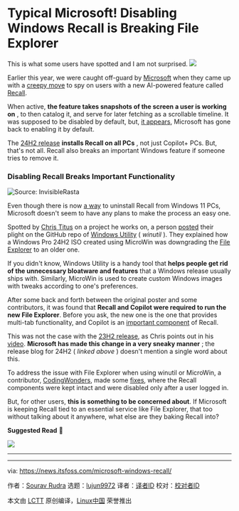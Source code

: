 [#]: subject: "Typical Microsoft! Disabling Windows Recall is Breaking File Explorer"
[#]: via: "https://news.itsfoss.com/microsoft-windows-recall/"
[#]: author: "Sourav Rudra https://news.itsfoss.com/author/sourav/"
[#]: collector: "lujun9972/lctt-scripts-1705972010"
[#]: translator: " "
[#]: reviewer: " "
[#]: publisher: " "
[#]: url: " "

Typical Microsoft! Disabling Windows Recall is Breaking File Explorer
======
This is what some users have spotted and I am not surprised.
[![][1]][2]

Earlier this year, we were caught off-guard by [Microsoft][3] when they came up with a [creepy move][4] to spy on users with a new AI-powered feature called [Recall][5].

When active, **the feature takes snapshots of the screen a user is working on** , to then catalog it, and serve for later fetching as a scrollable timeline. It was supposed to be disabled by default, but, [it appears][6], Microsoft has gone back to enabling it by default.

The [24H2 release][7] **installs Recall on all PCs** , not just Copilot+ PCs. But, that's not all. Recall also breaks an important Windows feature if someone tries to remove it.

### Disabling Recall Breaks Important Functionality

![Source: InvisibleRasta][8]

Even though there is now [a way][9] to uninstall Recall from Windows 11 PCs, Microsoft doesn't seem to have any plans to make the process an easy one.

Spotted by [Chris Titus][10] on a project he works on, a person [posted][11] their plight on the GitHub repo of [Windows Utility][12] ( _winutil_ ). They explained how a Windows Pro 24H2 ISO created using MicroWin was downgrading the [File Explorer][13] to an older one.

If you didn't know, Windows Utility is a handy tool that **helps people get rid of the unnecessary bloatware and features** that a Windows release usually ships with. Similarly, MicroWin is used to create custom Windows images with tweaks according to one's preferences.

After some back and forth between the original poster and some contributors, it was found that **Recall and Copilot were required to run the new File Explorer**. Before you ask, the new one is the one that provides multi-tab functionality, and Copilot is an [important component][14] of Recall.

This was not the case with the [23H2 release][15], as Chris points out in his [video][16]. **Microsoft has made this change in a very sneaky manner** ; the release blog for 24H2 ( _linked above_ ) doesn't mention a single word about this.

To address the issue with File Explorer when using winutil or MicroWin, a contributor, [CodingWonders][17], made some [fixes][18], where the Recall components were kept intact and were disabled only after a user logged in.

But, for other users, **this is something to be concerned about**. If Microsoft is keeping Recall tied to an essential service like File Explorer, that too without talking about it anywhere, what else are they baking Recall into?

**Suggested Read** 📖

![][19]

* * *

--------------------------------------------------------------------------------

via: https://news.itsfoss.com/microsoft-windows-recall/

作者：[Sourav Rudra][a]
选题：[lujun9972][b]
译者：[译者ID](https://github.com/译者ID)
校对：[校对者ID](https://github.com/校对者ID)

本文由 [LCTT](https://github.com/LCTT/TranslateProject) 原创编译，[Linux中国](https://linux.cn/) 荣誉推出

[a]: https://news.itsfoss.com/author/sourav/
[b]: https://github.com/lujun9972
[1]: https://news.itsfoss.com/assets/images/pikapods-banner-v3.webp
[2]: https://www.pikapods.com/?utm_campaign=banner-2024-05&utm_source=itsfoss
[3]: https://www.microsoft.com/
[4]: https://news.itsfoss.com/microsoft-windows-creepy-ai-move/
[5]: https://support.microsoft.com/en-us/windows/retrace-your-steps-with-recall-aa03f8a0-a78b-4b3e-b0a1-2eb8ac48701c
[6]: https://x.com/christitustech/status/1844020075915096169
[7]: https://blogs.windows.com/windowsexperience/2024/10/01/how-to-get-new-experiences-for-windows-11/
[8]: https://news.itsfoss.com/content/images/2024/10/Scummy_Microsoft.png
[9]: https://www.windowscentral.com/software-apps/windows-11/how-to-disable-windows-recall#:~:text=HOW%20TO%20DISABLE%20WINDOWS%20RECALL
[10]: https://christitus.com/
[11]: https://github.com/ChrisTitusTech/winutil/issues/2697
[12]: https://github.com/ChrisTitusTech/winutil
[13]: https://www.microsoft.com/en-us/windows/tips/file-explorer
[14]: https://learn.microsoft.com/en-us/windows/ai/apis/recall
[15]: https://blogs.windows.com/windowsexperience/2023/10/31/how-to-get-the-windows-11-2023-update/
[16]: https://www.youtube.com/watch?v=G9FRadIkkE0&t=225s
[17]: https://github.com/CodingWonders
[18]: https://github.com/ChrisTitusTech/winutil/pull/2853/commits/775e9c704ba4467dbc4af3f3b05a4708966dd3f1
[19]: https://news.itsfoss.com/content/images/size/w256h256/2022/08/android-chrome-192x192.png
